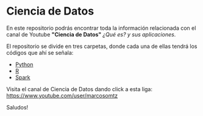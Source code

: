 # Ciencia de Datos

En este repositorio podrás encontrar toda la información relacionada con el canal de Youtube **"Ciencia de Datos"** _¿Qué es? y sus aplicaciones_.

El repositorio se divide en tres carpetas, donde cada una de ellas tendrá los códigos que ahí se señala:

- [Python](https://github.com/MarcosOMtz/DataScience_Marcos_YT/tree/master/Python)
- [R](https://github.com/MarcosOMtz/DataScience_Marcos_YT/tree/master/R)
- [Spark](https://github.com/MarcosOMtz/DataScience_Marcos_YT/tree/master/Spark)

Visita el canal de Ciencia de Datos dando click a esta liga: https://www.youtube.com/user/marcosomtz

Saludos!

